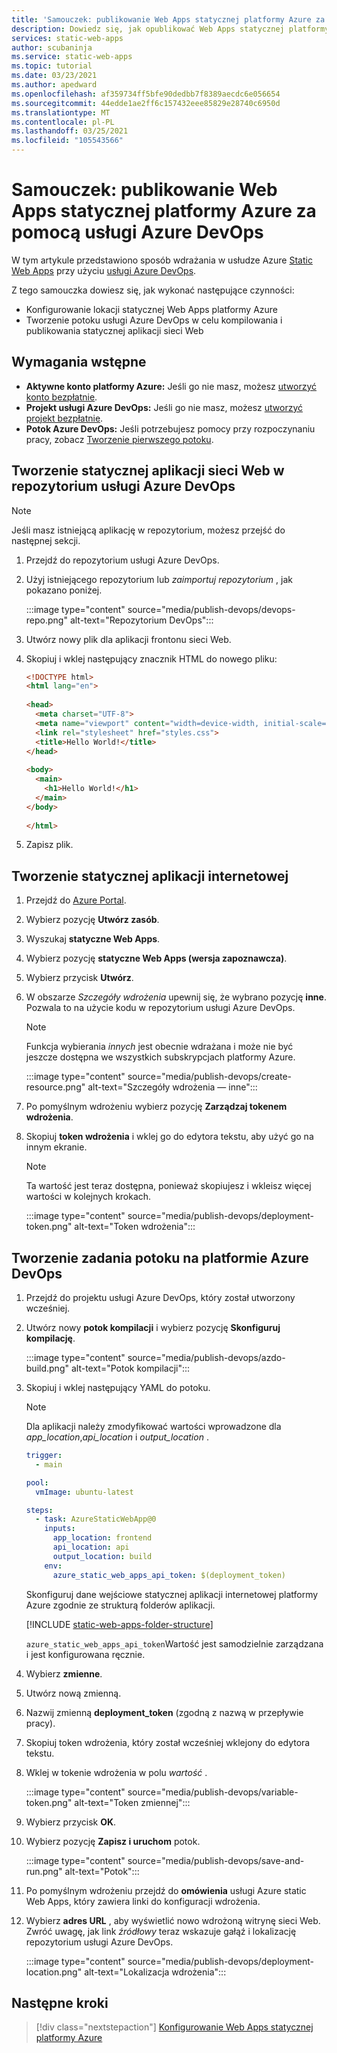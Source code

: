 ```yaml
---
title: 'Samouczek: publikowanie Web Apps statycznej platformy Azure za pomocą usługi Azure DevOps'
description: Dowiedz się, jak opublikować Web Apps statycznej platformy Azure za pomocą usługi Azure DevOps.
services: static-web-apps
author: scubaninja
ms.service: static-web-apps
ms.topic: tutorial
ms.date: 03/23/2021
ms.author: apedward
ms.openlocfilehash: af359734ff5bfe90dedbb7f8389aecdc6e056654
ms.sourcegitcommit: 44edde1ae2ff6c157432eee85829e28740c6950d
ms.translationtype: MT
ms.contentlocale: pl-PL
ms.lasthandoff: 03/25/2021
ms.locfileid: "105543566"
---
```

# <a name="tutorial-publish-azure-static-web-apps-with-azure-devops"></a>Samouczek: publikowanie Web Apps statycznej platformy Azure za pomocą usługi Azure DevOps

W tym artykule przedstawiono sposób wdrażania w usłudze Azure [Static Web Apps](./overview.md) przy użyciu [usługi Azure DevOps](https://dev.azure.com/).

Z tego samouczka dowiesz się, jak wykonać następujące czynności:

- Konfigurowanie lokacji statycznej Web Apps platformy Azure
- Tworzenie potoku usługi Azure DevOps w celu kompilowania i publikowania statycznej aplikacji sieci Web

## <a name="prerequisites"></a>Wymagania wstępne

- **Aktywne konto platformy Azure:** Jeśli go nie masz, możesz [utworzyć konto bezpłatnie](https://azure.microsoft.com/free/).
- **Projekt usługi Azure DevOps:** Jeśli go nie masz, możesz [utworzyć projekt bezpłatnie](https://azure.microsoft.com/pricing/details/devops/azure-devops-services/).
- **Potok Azure DevOps:** Jeśli potrzebujesz pomocy przy rozpoczynaniu pracy, zobacz [Tworzenie pierwszego potoku](https://docs.microsoft.com/azure/devops/pipelines/create-first-pipeline?view=azure-devops&preserve-view=true).

## <a name="create-a-static-web-app-in-an-azure-devops-repository"></a>Tworzenie statycznej aplikacji sieci Web w repozytorium usługi Azure DevOps

  > [!NOTE]
  > Jeśli masz istniejącą aplikację w repozytorium, możesz przejść do następnej sekcji.

1. Przejdź do repozytorium usługi Azure DevOps.

1. Użyj istniejącego repozytorium lub _zaimportuj repozytorium_ , jak pokazano poniżej.
  
    :::image type="content" source="media/publish-devops/devops-repo.png" alt-text="Repozytorium DevOps":::

1. Utwórz nowy plik dla aplikacji frontonu sieci Web.

1. Skopiuj i wklej następujący znacznik HTML do nowego pliku:

    ```html
    <!DOCTYPE html>
    <html lang="en">
  
    <head>
      <meta charset="UTF-8">
      <meta name="viewport" content="width=device-width, initial-scale=1.0">
      <link rel="stylesheet" href="styles.css">
      <title>Hello World!</title>
    </head>
  
    <body>
      <main>
        <h1>Hello World!</h1>
      </main>
    </body>
  
    </html>
    ```

1. Zapisz plik.

## <a name="create-a-static-web-app"></a>Tworzenie statycznej aplikacji internetowej

1. Przejdź do [Azure Portal](https://portal.azure.com).

1. Wybierz pozycję **Utwórz zasób**.

1. Wyszukaj **statyczne Web Apps**.

1. Wybierz pozycję **statyczne Web Apps (wersja zapoznawcza)**.

1. Wybierz przycisk **Utwórz**.

1. W obszarze _Szczegóły wdrożenia_ upewnij się, że wybrano pozycję **inne**. Pozwala to na użycie kodu w repozytorium usługi Azure DevOps.

    > [!NOTE]
    > Funkcja wybierania _innych_ jest obecnie wdrażana i może nie być jeszcze dostępna we wszystkich subskrypcjach platformy Azure.

    :::image type="content" source="media/publish-devops/create-resource.png" alt-text="Szczegóły wdrożenia — inne":::

1. Po pomyślnym wdrożeniu wybierz pozycję **Zarządzaj tokenem wdrożenia**.

1. Skopiuj **token wdrożenia** i wklej go do edytora tekstu, aby użyć go na innym ekranie.

    > [!NOTE]
    > Ta wartość jest teraz dostępna, ponieważ skopiujesz i wkleisz więcej wartości w kolejnych krokach.

    :::image type="content" source="media/publish-devops/deployment-token.png" alt-text="Token wdrożenia":::

## <a name="create-the-pipeline-task-in-azure-devops"></a>Tworzenie zadania potoku na platformie Azure DevOps

1. Przejdź do projektu usługi Azure DevOps, który został utworzony wcześniej.

2. Utwórz nowy **potok kompilacji** i wybierz pozycję **Skonfiguruj kompilację**.

    :::image type="content" source="media/publish-devops/azdo-build.png" alt-text="Potok kompilacji":::

3. Skopiuj i wklej następujący YAML do potoku.

    > [!NOTE]
    > Dla aplikacji należy zmodyfikować wartości wprowadzone dla _app_location_,_api_location_ i _output_location_ .  

    ```yaml
    trigger:
      - main
    
    pool:
      vmImage: ubuntu-latest
    
    steps:
      - task: AzureStaticWebApp@0
        inputs:
          app_location: frontend 
          api_location: api
          output_location: build
        env:
          azure_static_web_apps_api_token: $(deployment_token)
    ```

    Skonfiguruj dane wejściowe statycznej aplikacji internetowej platformy Azure zgodnie ze strukturą folderów aplikacji.

    [!INCLUDE [static-web-apps-folder-structure](../../includes/static-web-apps-folder-structure.md)]

    `azure_static_web_apps_api_token`Wartość jest samodzielnie zarządzana i jest konfigurowana ręcznie.

4. Wybierz **zmienne**.

5. Utwórz nową zmienną.

6. Nazwij zmienną **deployment_token** (zgodną z nazwą w przepływie pracy).

7. Skopiuj token wdrożenia, który został wcześniej wklejony do edytora tekstu.

8. Wklej w tokenie wdrożenia w polu _wartość_ .

    :::image type="content" source="media/publish-devops/variable-token.png" alt-text="Token zmiennej":::

9. Wybierz przycisk **OK**.

10. Wybierz pozycję **Zapisz i uruchom** potok.

    :::image type="content" source="media/publish-devops/save-and-run.png" alt-text="Potok":::

11. Po pomyślnym wdrożeniu przejdź do **omówienia** usługi Azure static Web Apps, który zawiera linki do konfiguracji wdrożenia.

12. Wybierz **adres URL** , aby wyświetlić nowo wdrożoną witrynę sieci Web. Zwróć uwagę, jak link _źródłowy_ teraz wskazuje gałąź i lokalizację repozytorium usługi Azure DevOps.

    :::image type="content" source="media/publish-devops/deployment-location.png" alt-text="Lokalizacja wdrożenia":::

## <a name="next-steps"></a>Następne kroki

> [!div class="nextstepaction"]
> [Konfigurowanie Web Apps statycznej platformy Azure](./configuration.md)
